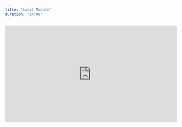 ```yaml
---
title: "Local Module"
duration: "14:08"
---
```


<iframe width="560" height="315" src="https://www.youtube.com/embed/uV3kqycytt0" title="YouTube video player" frameborder="0" allow="accelerometer; autoplay; clipboard-write; encrypted-media; gyroscope; picture-in-picture; web-share" allowfullscreen></iframe>